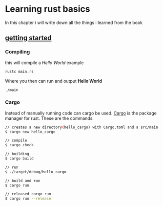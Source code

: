 # Learning rust basics
In this chapter i will write down all the things i learned from the book

## [getting started](https://doc.rust-lang.org/stable/book/ch01-00-getting-started.html)

### Compiling
this will compile a *Hello World* example
```bash
rustc main.rs
```
Where you then can run and output **Hello World**

```bash
./main
```

### Cargo
Instead of manually running code can cargo be used. [Cargo](https://doc.rust-lang.org/cargo/guide/why-cargo-exists.html) is the package manager for rust. These are the commands.

```bash
// creates a new directory(hello_cargo) with Cargo.toml and a src/main.rs
$ cargo new hello_cargo

// compile 
$ cargo check 

// building
$ cargo build

// run
$ ./target/debug/hello_cargo

// build and run
$ cargo run

// released cargo run
$ cargo run --release
```





